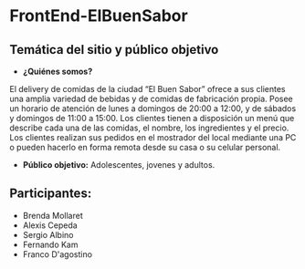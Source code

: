 # FrontEnd-ElBuenSabor
## Temática del sitio y público objetivo

- **¿Quiénes somos?**

El delivery de comidas de la ciudad “El Buen Sabor” ofrece a sus clientes una amplia variedad de bebidas y de comidas
de fabricación propia. Posee un horario de atención de lunes a domingos de 20:00 a 12:00, y de sábados y domingos
de 11:00 a 15:00. Los clientes tienen a disposición un menú que describe cada una de las comidas, el nombre, los
ingredientes y el precio. Los clientes realizan sus pedidos en el mostrador del local mediante una PC o pueden hacerlo
en forma remota desde su casa o su celular personal.

- **Público objetivo:** Adolescentes, jovenes y adultos.

## Participantes: 
- Brenda Mollaret
- Alexis Cepeda
- Sergio Albino
- Fernando Kam
- Franco D'agostino
